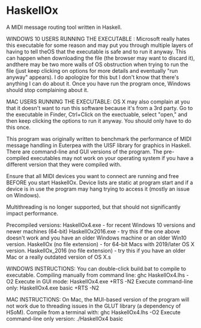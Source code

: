 # HaskellOx
A MIDI message routing tool written in Haskell.

WINDOWS 10 USERS RUNNING THE EXECUTABLE : Microsoft really hates this
executable for some reason and may put you through multiple layers of
having to tell theOS that the executable is safe and to run it anyway.
This can happen when downloading the file (the browser may want to discard
it), andthere may be two more walls of OS obstruction when trying to
run the file (just keep clicking on options for more details and
eventually "run anyway" appears). I do apologize for this but I don't
know that there's anything I can do about it. Once you have run the
program once, Windows should stop complaining about it.

MAC USERS RUNNING THE EXECUTABLE: OS X may also complain at you that it
doesn't want to run this software because it's from a 3rd party.
Go to the executable in Finder, Ctrl+Click on the exectuable, select
"open," and then keep clicking the options to run it anyway. You should
only have to do this once.

This program was originally written to benchmark the performance
of MIDI message handling in Euterpea with the UISF library for graphics
in Haskell. There are command-line and GUI versions of the program.
The pre-compiled executables may not work on your operating system if
you have a different version that they were compiled with.

Ensure that all MIDI devices you want to connect are running and free
BEFORE you start HaskellOx. Device lists are static at program start
and if a device is in use the program may hang trying to access it
(mostly an issue on Windows).

Multithreading is no longer supported, but that should not significantly
impact performance.

Precompiled versions:
HaskellOx4.exe - for recent Windows 10 versions and newer machines (64-bit)
HaskellOx2016.exe - try this if the one above doesn't work and you have
                    an older Windows machine or an older Win10 version.
HaskellOx (no file extension) - for 64-bit Macs with 2019/later OS X version.
HaskellOx_2016 (no file extension) - try this if you have an older Mac or a
                                     really outdated version of OS X.s

WINDOWS INSTRUCTIONS:
You can double-click build.bat to compile to executable.
Compiling manually from command line: ghc HaskellOx4.lhs -O2
Execute in GUI mode: HaskellOx4.exe +RTS -N2
Execute command-line only: HaskellOx4.exe basic +RTS -N2

MAC INSTRUCTIONS:
On Mac, the MUI-based version of the program will not work due to
threading issues in the GLUT library (a dependency of HSoM).
Compile from a terminal with: ghc HaskellOx4.lhs -O2
Execute command-line only version: ./HaskellOx4 basic
